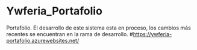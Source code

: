 # Ywferia_Portafolio
Portafolio.
El desarrollo de este sistema esta en proceso, los cambios más recentes se encuentran en la rama de desarrollo.
#https://ywferia-portafolio.azurewebsites.net/
